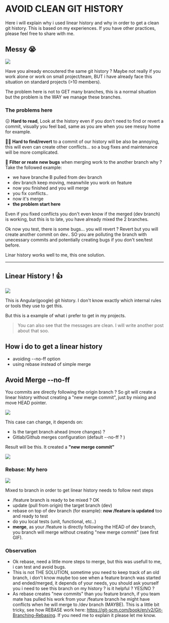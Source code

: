 # AVOID CLEAN GIT HISTORY

Here i will explain why i used linear history and why in order to get a clean git history. This is based on my experiences. If you have other practices, please feel free to share with me.

## Messy 😭

![](https://i.imgur.com/OG5Jlgb.png)

Have you already encoutered the same git history ?
Maybe not really if you work alone or work on small project/team, BUT i have already face this situation on standard projects (>10 members).

The problem here is not to GET many branches, this is a normal situation but the problem is the WAY we manage these branches.

### The problems here

😖 **Hard to read**, Look at the history even if you don't need to find or revert a commit, visually you feel bad, same as you are when you see messy home for example.

🕵️‍♂️ **Hard to find/revert** to a commit of our history will be also be annoying, this will even can create other conflicts... so a bug fixes and maintenance will be more complicated.

🐛 **Filter or reate new bugs** when merging work to the another branch why ? Take the followed example:


- we have branche B pulled from dev branch
- dev branch keep moving, meanwhile you work on feature
- now you finished and you will merge
- you fix conflicts..
- now it's merge
- **the problem start here**

Even if you fixed conflicts you don't even know if the merged (dev branch) is working, but this is to late, you have already mixed the 2 branches.

Ok now you test, there is some bugs... you will revert ? Revert but you will create another commit on dev.. SO you are polluting  the branch with unecessary commits and potentially creating bugs if you don't see/test before.

Linar history works well to me, this one solution.

----

## Linear History ! :+1: 

![](https://i.imgur.com/mK4IURp.png)

This is Angular(google) git history. I don't know exactly which internal rules or tools they use to get this.

But this is a example of what i prefer to get in my projects.

> You can also see that the messages are clean. I will write another post about that soo.


## How i do to get a linear history

- avoiding --no-ff option
- using rebase instead of simple merge

## Avoid Merge --no-ff

You commits are directly following the origin branch ? So git will create a linear history without creating a "new merge commit", just by mixing and move HEAD pointer.


![](https://i.imgur.com/e1pZ7xH.gif)



This case can change, it depends on:
- Is the target branch ahead (more changes) ?
- Gitlab/Github merges configuration (default --no-ff ? )

Result will be this. It created a **"new merge commit"**

![](https://i.imgur.com/hNZADrt.gif)


### Rebase: My hero

![](https://i.imgur.com/hlt8M5c.gif)

Mixed to branch in order to get linear history needs to follow next steps

- /feature branch is ready to be mixed ? OK
- update (pull from origin) the target branch (dev)
- rebase on top of dev branch (for example): **now /feature is updated** too and ready to test
- do you local tests (unit, functional, etc..)
- **merge**, as your /feature is directly following the HEAD of dev branch, you branch will merge without creating "new merge commit" (see first GIF).


### Observation

- Ok rebase, need a little more steps to merge, but this was usefull to me, i can test and avoid bugs.
- This is not THE SOLUTION, sometime you need to keep track of an old branch, i don't know maybe too see when a feature branch was started and ended/merged, it depends of your needs, you should ask yourself you i need to see this branch on my history ? is it helpful ? YES/NO ?
- As rebase creates "new commits" than you feature branch, if you team mate has pulled his work from your /feature branch he might have conflicts when he will merge to /dev branch (MAYBE). This is a little bit tricky, see how REBASE work here: https://git-scm.com/book/en/v2/Git-Branching-Rebasing. If you need me to explain it please let me know.
